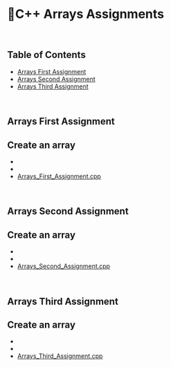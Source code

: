 # 📑C++ Arrays Assignments

</br>

## Table of Contents

- [Arrays First Assignment](#first)
- [Arrays Second Assignment](#second)
- [Arrays Third Assignment](#third)


</br>

<a name="first"/>

## Arrays First Assignment

Create an array 
- 
- 
- 
- [Arrays_First_Assignment.cpp](https://github.com/daniel-slosar/cpp-assignments/blob/main/Assignments/%20Arrays/Arrays_First_assignment.cpp)

</br>

<a name="second"/>

## Arrays Second Assignment

Create an array 
- 
- 
- 
- [Arrays_Second_Assignment.cpp](https://github.com/daniel-slosar/cpp-assignments/blob/main/Assignments/%20Arrays/Arrays_Second_assignment.cpp)
</br>

<a name="third"/>

## Arrays Third Assignment

Create an array 
- 
- 
- 
- [Arrays_Third_Assignment.cpp](https://github.com/daniel-slosar/cpp-assignments/blob/main/Assignments/%20Arrays/Arrays_Third_assignment.cpp)


</br>
